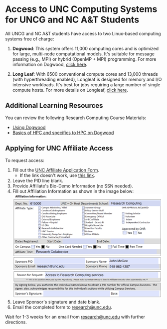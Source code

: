 # Access to UNC Computing Systems for UNCG and NC A&T Students

All UNCG and NC A&T students have access to two Linux-based computing systems free of charge:

1. **Dogwood**: This system offers 11,000 computing cores and is optimized for large, multi-node computational models. It's suitable for message passing (e.g., MPI) or hybrid (OpenMP + MPI) programming. For more information on Dogwood, [click here](https://help.rc.unc.edu/dogwood-cluster/).

2. **Long Leaf**: With 6500 conventional compute cores and 13,000 threads (with hyperthreading enabled), Longleaf is designed for memory and I/O intensive workloads. It's best for jobs requiring a large number of single compute hosts. For more details on Longleaf, [click here](https://help.rc.unc.edu/longleaf-cluster/).

## Additional Learning Resources
You can review the following Research Computing Course Materials:
- [Using Dogwood](https://help.rc.unc.edu/Assets/Course_Materials/dogwood.pptx)
- [Basics of HPC and specifics to HPC on Dogwood](https://help.rc.unc.edu/getting-started-on-dogwood)

## Applying for UNC Affiliate Access
To request access:
1. Fill out the [UNC Affiliate Application Form](https://github.com/JaredKeithAveritt/AI_methods_in_advanced_materials_research/blob/main/other/UNC-affiliate-application.pdf).
    - If the link doesn't work, use [this link](https://github.com/JaredKeithAveritt/AI_methods_in_advanced_materials_research/blob/main/other/UNC-affiliate-application.pdf).
2. Leave the PID line blank.
3. Provide Affiliate's Bio-Demo Information (no SSN needed).
4. Fill out Affiliation Information as shown in the image below:
   ![UNC Affiliation Application](https://github.com/JaredKeithAveritt/AI_methods_in_advanced_materials_research/blob/main/other/UNC-Affiliation-application.png)
5. Leave Sponsor's signature and date blank.
6. Email the completed form to research@unc.edu.

Wait for 1-3 weeks for an email from research@unc.edu with further directions.

